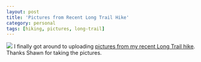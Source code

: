 ```yaml
---
layout: post
title: 'Pictures from Recent Long Trail Hike'
category: personal
tags: [hiking, pictures, long-trail]
---
```


<a href="http://photos.thecave.com/photos/swfpopup.mg?AlbumID=10692542&amp;AlbumKey=qYMyj"><img src="http://photos.thecave.com/Trips/Hikes/Long-Trail-Divison-2/IMG1557/744546131_Pj2Sf-Th.jpg" border="0" class="alignleft" /></a>
I finally got around to uploading <a href="http://photos.thecave.com/photos/swfpopup.mg?AlbumID=10692542&amp;AlbumKey=qYMyj">pictures from my recent Long Trail hike</a>. Thanks Shawn for taking the pictures.
